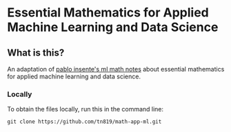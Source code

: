 # Essential Mathematics for Applied Machine Learning and Data Science

## What is this?

An adaptation of [pablo insente's ml math notes](https://github.com/pabloinsente/math-app-ml) about essential mathematics for applied machine learning and data science.

### Locally

To obtain the files locally, run this in the command line:

```
git clone https://github.com/tn819/math-app-ml.git
```
